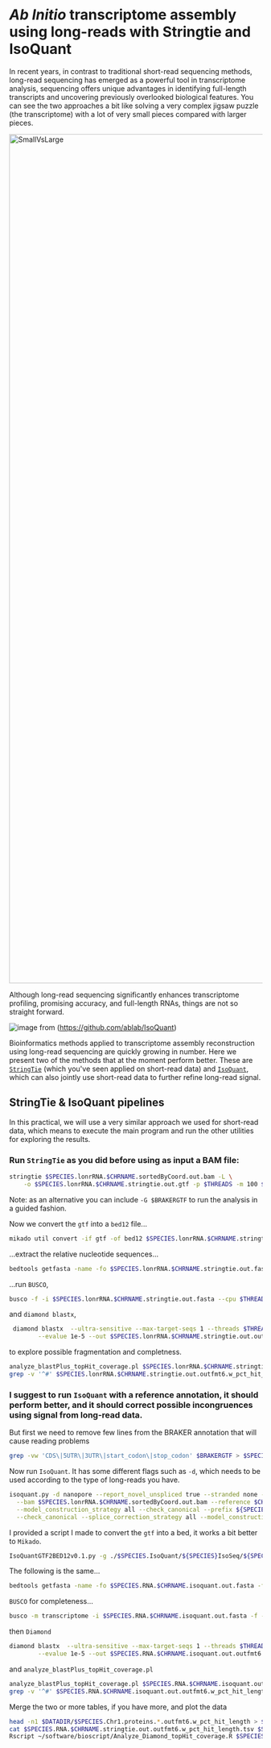 # *Ab Initio* transcriptome assembly using long-reads with Stringtie and IsoQuant
In recent years, in contrast to traditional short-read sequencing methods, long-read sequencing has emerged as a powerful tool in transcriptome analysis, sequencing offers unique advantages in identifying full-length transcripts and uncovering previously overlooked biological features.
You can see the two approaches a bit like solving a very complex jigsaw puzzle (the transcriptome) with a lot of very small pieces compared with larger pieces.

<img width="1686" alt="SmallVsLarge" src="https://github.com/francicco/GenomeAnnotationWorkshop2024/assets/9006870/c01b30c4-6cc5-45c3-a31e-a9d1764e5cac">

Although long-read sequencing significantly enhances transcriptome profiling, promising accuracy, and full-length RNAs, things are not so straight forward.

![image](https://github.com/francicco/GenomeAnnotationWorkshop2024/assets/9006870/9657aa7c-d119-4d5e-8b22-7e8407466f42)
from (https://github.com/ablab/IsoQuant)

Bioinformatics methods applied to transcriptome assembly reconstruction using long-read sequencing are quickly growing in number. Here we present two of the methods that at the moment perform better. These are [`StringTie`](https://www.nature.com/articles/nbt.3122) (which you've seen applied on short-read data) and [`IsoQuant`](https://www.nature.com/articles/s41587-022-01565-y), which can also jointly use short-read data to further refine long-read signal.

## StringTie & IsoQuant pipelines
In this practical, we will use a very similar approach we used for short-read data, which means to execute the main program and run the other utilities for exploring the results.

### Run `StringTie` as you did before using as input a BAM file:
```bash
stringtie $SPECIES.lonrRNA.$CHRNAME.sortedByCoord.out.bam -L \
	-o $SPECIES.lonrRNA.$CHRNAME.stringtie.out.gtf -p $THREADS -m 100 $STRAND
```
Note: as an alternative you can include `-G $BRAKERGTF` to run the analysis in a guided fashion.

Now we convert the `gtf` into a `bed12` file...
```bash
mikado util convert -if gtf -of bed12 $SPECIES.lonrRNA.$CHRNAME.stringtie.out.gtf | sed 's/;coding=False//' | sed 's/ID=//' > $SPECIES.lonrRNA.$CHRNAME.stringtie.out.bed
```

...extract the relative nucleotide sequences...
```bash
bedtools getfasta -name -fo $SPECIES.lonrRNA.$CHRNAME.stringtie.out.fasta -fi $DATADIR/$SPECIES.$CHRNAME.fasta -bed $SPECIES.lonrRNA.$CHRNAME.stringtie.out.bed
```

...run `BUSCO`, 
```bash
busco -f -i $SPECIES.lonrRNA.$CHRNAME.stringtie.out.fasta --cpu $THREADS -m transcriptome -l $BUSCODIR/$BUSCODB --out run_$SPECIES.lonrRNA.$CHRNAME.stringtie.out.$BUSCODB
```

and `diamond blastx`,
```bash
 diamond blastx  --ultra-sensitive --max-target-seqs 1 --threads $THREADS --query $SPECIES.lonrRNA.$CHRNAME.stringtie.out.fasta --outfmt 6 --db ${SWISSPROTDB} \
		--evalue 1e-5 --out $SPECIES.lonrRNA.$CHRNAME.stringtie.out.outfmt6
```

to explore possible fragmentation and completness.
```bash
analyze_blastPlus_topHit_coverage.pl $SPECIES.lonrRNA.$CHRNAME.stringtie.out.outfmt6 $SPECIES.lonrRNA.$CHRNAME.stringtie.out.fasta ${SWISSPROTDB}.fasta
grep -v '^#' $SPECIES.lonrRNA.$CHRNAME.stringtie.out.outfmt6.w_pct_hit_length | sed 's/^/Scallop\t/' > $SPECIES.lonrRNA.$CHRNAME.stringtie.out.outfmt6.w_pct_hit_length.tsv
```


### I suggest to run `IsoQuant` with a reference annotation, it should perform better, and it should correct possible incongruences using signal from long-read data.

But first we need to remove few lines from the BRAKER annotation that will cause reading problems
```bash
grep -vw 'CDS\|5UTR\|3UTR\|start_codon\|stop_codon' $BRAKERGTF > $SPECIES.BRAKER.isoquant.gff3
```

Now run `IsoQuant`. It has some different flags such as `-d`, which needs to be used according to the type of long-reads you have.
```bash
isoquant.py -d nanopore --report_novel_unspliced true --stranded none --threads $THREADS --genedb $SPECIES.BRAKER.isoquant.gff3 \
  --bam $SPECIES.lonrRNA.$CHRNAME.sortedByCoord.out.bam --reference $CHR --output $SPECIES.IsoQuant \
  --model_construction_strategy all --check_canonical --prefix ${SPECIES}IsoSeq --data_type $LONGTYPE \
  --check_canonical --splice_correction_strategy all --model_construction_strategy all --count_exons
```

I provided a script I made to convert the `gtf` into a bed, it works a bit better to `Mikado`.
```bash
IsoQuantGTF2BED12v0.1.py -g ./$SPECIES.IsoQuant/${SPECIES}IsoSeq/${SPECIES}IsoSeq.extended_annotation.gtf > $SPECIES.RNA.$CHRNAME.isoquant.out.bed
```

The following is the same...
```bash
bedtools getfasta -name -fo $SPECIES.RNA.$CHRNAME.isoquant.out.fasta -fi $DATADIR/$SPECIES.$CHRNAME.fasta -bed $SPECIES.RNA.$CHRNAME.isoquant.out.bed
```

`BUSCO` for completeness...
```bash
busco -m transcriptome -i $SPECIES.RNA.$CHRNAME.isoquant.out.fasta -f -o run_$SPECIES.lonrRNA.$CHRNAME.isoquant.out.$BUSCODB -l $BUSCODIR/$BUSCODB --cpu $THREADS
```

then `Diamond`
```bash
diamond blastx  --ultra-sensitive --max-target-seqs 1 --threads $THREADS --query $SPECIES.RNA.$CHRNAME.isoquant.out.fasta --outfmt 6 --db ${SWISSPROTDB} \
		--evalue 1e-5 --out $SPECIES.RNA.$CHRNAME.isoquant.out.outfmt6
```

and `analyze_blastPlus_topHit_coverage.pl`
```bash
analyze_blastPlus_topHit_coverage.pl $SPECIES.RNA.$CHRNAME.isoquant.out.outfmt6 $SPECIES.RNA.$CHRNAME.isoquant.out.fasta ${SWISSPROTDB}.fasta
grep -v '^#' $SPECIES.RNA.$CHRNAME.isoquant.out.outfmt6.w_pct_hit_length | sed 's/^/IsoQuant\t/' > $SPECIES.RNA.$CHRNAME.isoquant.out.outfmt6.w_pct_hit_length.tsv
```

Merge the two or more tables, if you have more, and plot the data
```bash
head -n1 $DATADIR/$SPECIES.Chr1.proteins.*.outfmt6.w_pct_hit_length > $SPECIES.AbInitioLongReadsVsRef.w_pct_hit_length.tsv
cat $SPECIES.RNA.$CHRNAME.stringtie.out.outfmt6.w_pct_hit_length.tsv $SPECIES.RNA.$CHRNAME.isoquant.out.outfmt6.w_pct_hit_length.tsv >> $SPECIES.AbInitioLongReadsVsRef.w_pct_hit_length.tsv
Rscript ~/software/bioscript/Analyze_Diamond_topHit_coverage.R $SPECIES.AbInitioLongReadsVsRef.w_pct_hit_length.tsv $SPECIES.AbInitioLongReadsVsRef.w_pct_hit_length.png
```
